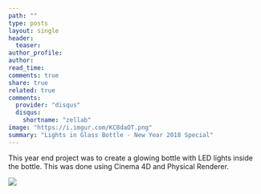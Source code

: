 ```yaml
---
path: ""
type: posts
layout: single
header:
  teaser: 
author_profile: 
author: 
read_time: 
comments: true
share: true
related: true
comments:
  provider: "disqus"
  disqus:
    shortname: "zellab"
image: "https://i.imgur.com/KC8daOT.png"
summary: "Lights in Glass Bottle - New Year 2018 Special"
---
```


This year end project was to create a glowing bottle with LED lights inside the bottle. This was done using Cinema 4D and Physical Renderer.

![](https://i.imgur.com/KC8daOT.png)